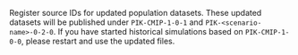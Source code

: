 Register source IDs for updated population datasets. 
These updated datasets will be published under `PIK-CMIP-1-0-1` and `PIK-<scenario-name>-0-2-0`.
If you have started historical simulations based on `PIK-CMIP-1-0-0`, please restart and use the updated files.
